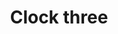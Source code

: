 ---
title: Clock three
tags: ["clock", "three", "time", "watch", "hour", "face", "dial", "timer"]
icon: clock-three
svg: '<svg xmlns="http://www.w3.org/2000/svg" width="24" height="24" fill="none" viewBox="0 0 24 24" stroke-width="1.5" stroke-linecap="round" stroke-linejoin="round" stroke="currentColor"><path d="M12 6v6h4.5"/><circle cx="12" cy="12" r="9"/></svg>'
---